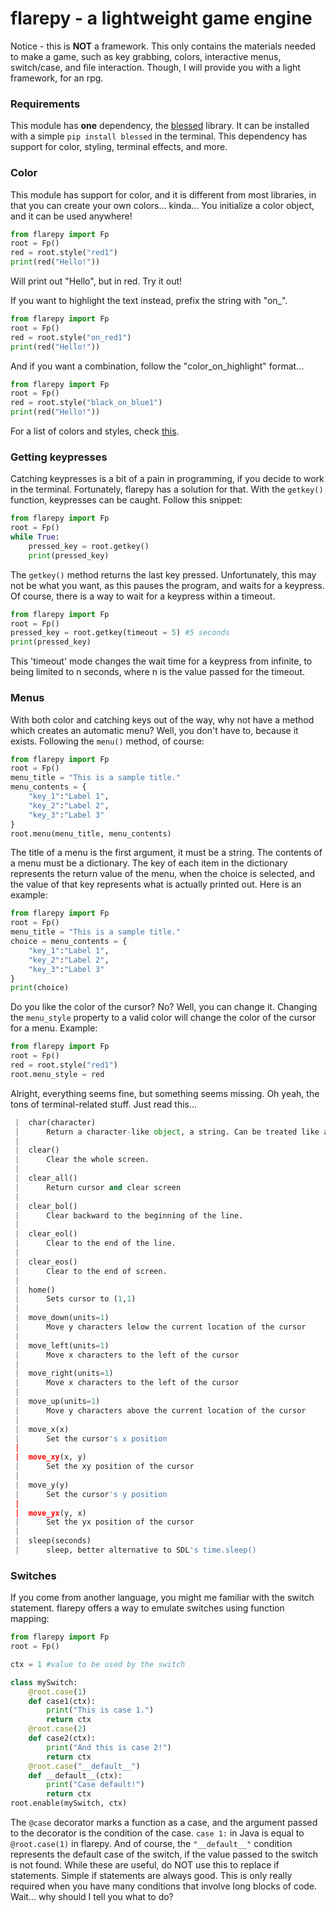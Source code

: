 # flarepy - a lightweight game engine
Notice - this is **NOT** a framework. This only contains the materials needed to make a game, such as key grabbing, colors, interactive menus, switch/case, and file interaction.
Though, I will provide you with a light framework, for an rpg.

### Requirements
This module has **one** dependency, the [blessed](https://blessed.readthedocs.io/en/latest/) library. It can be installed with a simple ``pip install blessed`` in the terminal.
This dependency has support for color, styling, terminal effects, and more.
### Color
This module has support for color, and it is different from most libraries, in that you can create your own colors... kinda...
You initialize a color object, and it can be used anywhere!
```py
from flarepy import Fp
root = Fp()
red = root.style("red1")
print(red("Hello!"))
```
Will print out "Hello", but in red. Try it out!

If you want to highlight the text instead, prefix the string with "on_".
```py
from flarepy import Fp
root = Fp()
red = root.style("on_red1")
print(red("Hello!"))
```
And if you want a combination, follow the "color_on_highlight" format...
```py
from flarepy import Fp
root = Fp()
red = root.style("black_on_blue1")
print(red("Hello!"))
```
For a list of colors and styles, check [this](https://www.w3schools.com/colors/colors_x11.asp).

### Getting keypresses
Catching keypresses is a bit of a pain in programming, if you decide to work in the terminal. Fortunately, flarepy has a solution for that.
With the ``getkey()`` function, keypresses can be caught. Follow this snippet:
```py
from flarepy import Fp
root = Fp()
while True:
    pressed_key = root.getkey()
    print(pressed_key)
```
The ``getkey()`` method returns the last key pressed. Unfortunately, this may not be what you want, as this pauses the program, and waits for a keypress.
Of course, there is a way to wait for a keypress within a timeout.
```py
from flarepy import Fp
root = Fp()
pressed_key = root.getkey(timeout = 5) #5 seconds
print(pressed_key)
```
This 'timeout' mode changes the wait time for a keypress from infinite, to being limited to n seconds, where n is the value passed for the timeout.
### Menus
With both color and catching keys out of the way, why not have a method which creates an automatic menu?
Well, you don't have to, because it exists. Following the ``menu()`` method, of course:
```py
from flarepy import Fp
root = Fp()
menu_title = "This is a sample title."
menu_contents = {
    "key_1":"Label 1",
    "key_2":"Label 2",
    "key_3":"Label 3"
}
root.menu(menu_title, menu_contents)
```
The title of a menu is the first argument, it must be a string. The contents of a menu must be a dictionary. The key of each item in the dictionary represents the return value of the menu, when the choice is selected, and the value of that key represents what is actually printed out.
Here is an example:
```py
from flarepy import Fp
root = Fp()
menu_title = "This is a sample title."
choice = menu_contents = {
    "key_1":"Label 1",
    "key_2":"Label 2",
    "key_3":"Label 3"
}
print(choice)
```
Do you like the color of the cursor? No? Well, you can change it. Changing the ``menu_style`` property to a valid color will change the color of the cursor for a menu.
Example:
```py
from flarepy import Fp
root = Fp()
red = root.style("red1")
root.menu_style = red
```
Alright, everything seems fine, but something seems missing. 
Oh yeah, the tons of terminal-related stuff. Just read this...
```py
 |  char(character)
 |      Return a character-like object, a string. Can be treated like a string.
 |
 |  clear()
 |      Clear the whole screen.
 |
 |  clear_all()
 |      Return cursor and clear screen
 |
 |  clear_bol()
 |      Clear backward to the beginning of the line.
 |
 |  clear_eol()
 |      Clear to the end of the line.
 |
 |  clear_eos()
 |      Clear to the end of screen.
 |
 |  home()
 |      Sets cursor to (1,1)
 |
 |  move_down(units=1)
 |      Move y characters lelow the current location of the cursor
 |
 |  move_left(units=1)
 |      Move x characters to the left of the cursor
 |
 |  move_right(units=1)
 |      Move x characters to the left of the cursor
 |
 |  move_up(units=1)
 |      Move y characters above the current location of the cursor
 |
 |  move_x(x)
 |      Set the cursor's x position
 |
 |  move_xy(x, y)
 |      Set the xy position of the cursor
 |
 |  move_y(y)
 |      Set the cursor's y position
 |
 |  move_yx(y, x)
 |      Set the yx position of the cursor
 |
 |  sleep(seconds)
 |      sleep, better alternative to SDL's time.sleep()
```
### Switches
If you come from another language, you might me familiar with the switch statement.  flarepy offers a way to emulate switches using function mapping:
```py
from flarepy import Fp
root = Fp()

ctx = 1 #value to be used by the switch

class mySwitch:
    @root.case(1)
    def case1(ctx):
        print("This is case 1.")
        return ctx
    @root.case(2)
    def case2(ctx):
        print("And this is case 2!")
        return ctx
    @root.case("__default__")
    def __default__(ctx):
        print("Case default!")
        return ctx
root.enable(mySwitch, ctx)
```
The ``@case`` decorator marks a function as a case, and the argument passed to the decorator is the condition of the case.
``case 1:`` in Java is equal to ``@root.case(1)`` in flarepy.
And of course, the ``"__default__"`` condition represents the default case of the switch, if the value passed to the switch is not found.
While these are useful, do NOT use this to replace if statements. Simple if statements are always good. This is only really required when you have many conditions that involve long blocks of code.
Wait... why should I tell you what to do?